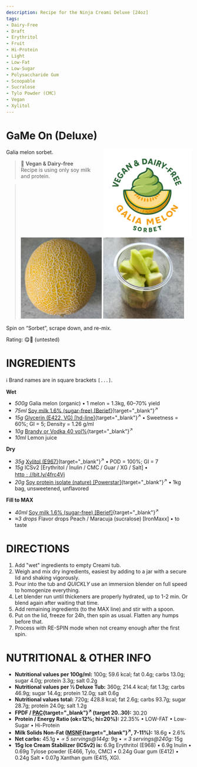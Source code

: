 ```yaml
---
description: Recipe for the Ninja Creami Deluxe [24oz]
tags:
- Dairy-Free
- Draft
- Erythritol
- Fruit
- Hi-Protein
- Light
- Low-Fat
- Low-Sugar
- Polysaccharide Gum
- Scoopable
- Sucralose
- Tylo Powder (CMC)
- Vegan
- Xylitol
---
```

# GaMe On (Deluxe)
<img style="float: right; margin-left: 1.5em;" width=240 alt="Logo" src="logo-galia-melon.webp" />

Galia melon sorbet.

> 🌿 **Vegan & Dairy-free**<br />Recipe is using only soy milk and protein.

> <img width=220 alt="Galia Melon" src="Galia_melon_2025-07-11_1.jpg" class="zoomable" />
> <img width=220 alt="500g prepared melon" src="Galia_melon_2025-07-13_1.jpg" class="zoomable" />

Spin on “Sorbet”, scrape down, and re-mix.

Rating: 😋🍈 (untested)

# INGREDIENTS

ℹ️ Brand names are in square brackets `[...]`.

**Wet**

  - _500g_ Galia melon (organic) • 1 melon = 1.3kg, 60–70% yield
  - _75ml_ [Soy milk 1.6% (sugar-free) \[Berief\]](/ice-creamery/info/ingredients/#soy-milk){target="_blank"}<sup>↗</sup>
  - _15g_ [Glycerin (E422, VG) \[hd-line\]](/ice-creamery/info/ingredients/#vegetable-glycerin-glycerol-vg-e422){target="_blank"}<sup>↗</sup> • Sweetness = 60%; GI = 5; Density = 1.26 g/ml
  - _10g_ [Brandy or Vodka 40 vol%](/ice-creamery/info/ingredients/#alcohol-ethanol){target="_blank"}<sup>↗</sup>
  - _10ml_ Lemon juice

**Dry**

  - _35g_ [Xylitol (E967)](/ice-creamery/info/ingredients/#xylitol-e967){target="_blank"}<sup>↗</sup> • POD = 100%; GI = 7
  - _15g_ ICSv2 [Erythritol / Inulin / CMC / Guar / XG / Salt] • [http﹕//bit.ly/4frc4Vj](https://jhermann.github.io/ice-creamery/I/Ice%20Cream%20Stabilizer%20(ICS)/)
  - _20g_ [Soy protein isolate (nature) \[Powerstar\]](/ice-creamery/info/ingredients/#soy-protein-isolate){target="_blank"}<sup>↗</sup> • 1kg bag, unsweetened, unflavored

**Fill to MAX**

  - _40ml_ [Soy milk 1.6% (sugar-free) \[Berief\]](/ice-creamery/info/ingredients/#soy-milk){target="_blank"}<sup>↗</sup>
  - _≈3 drops_ Flavor drops Peach / Maracuja (sucralose) [IronMaxx] • to taste

# DIRECTIONS

 1. Add "wet" ingredients to empty Creami tub.
 1. Weigh and mix dry ingredients, easiest by adding to a jar with a secure lid and shaking vigorously.
 1. Pour into the tub and *QUICKLY* use an immersion blender on full speed to homogenize everything.
 1. Let blender run until thickeners are properly hydrated, up to 1-2 min. Or blend again after waiting that time.
 1. Add remaining ingredients (to the MAX line) and stir with a spoon.
 1. Put on the lid, freeze for 24h, then spin as usual. Flatten any humps before that.
 1. Process with RE-SPIN mode when not creamy enough after the first spin.

# NUTRITIONAL & OTHER INFO
- **Nutritional values per 100g/ml:** 100g; 59.6 kcal; fat 0.4g; carbs 13.0g; sugar 4.0g; protein 3.3g; salt 0.2g
- **Nutritional values per ½ Deluxe Tub:** 360g; 214.4 kcal; fat 1.3g; carbs 46.9g; sugar 14.4g; protein 12.0g; salt 0.6g
- **Nutritional values total:** 720g; 428.8 kcal; fat 2.6g; carbs 93.7g; sugar 28.7g; protein 24.0g; salt 1.2g
- **FPDF / [PAC](/ice-creamery/info/glossary/#potere-anti-congelante-pac){target="_blank"}<sup>↗</sup> (target 20..30):** 30.20
- **Protein / Energy Ratio (ok=12%; hi=20%):** 22.35% • LOW-FAT • Low-Sugar • Hi-Protein
- **Milk Solids Non-Fat ([MSNF](/ice-creamery/info/glossary/#milk-solids-not-fat-msnf){target="_blank"}<sup>↗</sup>, 7-11%):** 18.6g • 2.6%
- **Net carbs:** 45.1g • *∝ 5 servings@144g:* 9g • *∝ 3 servings@240g:* 15g
- **15g Ice Cream Stabilizer (ICSv2) is:** 6.9g Erythritol (E968) • 6.9g Inulin • 0.69g Tylose powder (E466, Tylo, CMC) • 0.24g Guar gum (E412) • 0.24g Salt • 0.07g Xanthan gum (E415, XG).
